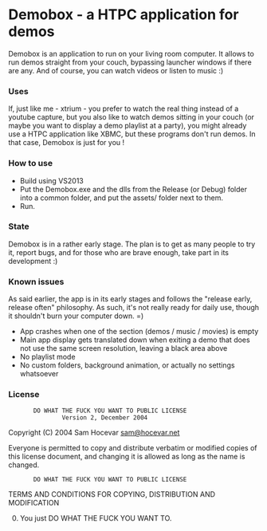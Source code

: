 # Demobox - a HTPC application for demos

Demobox is an application to run on your living room computer. It allows to run demos straight from your couch, bypassing launcher windows if there are any. And of course, you can watch videos or listen to music :)

### Uses
If, just like me - xtrium - you prefer to watch the real thing instead of a youtube capture, but you also like to watch demos sitting in your couch (or maybe you want to display a demo playlist at a party), you might already use a HTPC application like XBMC, but these programs don't run demos. In that case, Demobox is just for you !

### How to use
* Build using VS2013
* Put the Demobox.exe and the dlls from the Release (or Debug) folder into a common folder, and put the assets/ folder next to them.
* Run.

### State
Demobox is in a rather early stage. The plan is to get as many people to try it, report bugs, and for those who are brave enough, take part in its development :)

### Known issues
As said earlier, the app is in its early stages and follows the "release early, release often" philosophy. As such, it's not really ready for daily use, though it shouldn't burn your computer down. =)

 * App crashes when one of the section (demos / music / movies) is empty
 * Main app display gets translated down when exiting a demo that does not use the same screen resolution, leaving a black area above
 * No playlist mode
 * No custom folders, background animation, or actually no settings whatsoever

### License

           DO WHAT THE FUCK YOU WANT TO PUBLIC LICENSE
                   Version 2, December 2004
 
Copyright (C) 2004 Sam Hocevar <sam@hocevar.net>
 
Everyone is permitted to copy and distribute verbatim or modified
copies of this license document, and changing it is allowed as long
as the name is changed.
 
           DO WHAT THE FUCK YOU WANT TO PUBLIC LICENSE
  TERMS AND CONDITIONS FOR COPYING, DISTRIBUTION AND MODIFICATION
 
 0. You just DO WHAT THE FUCK YOU WANT TO.
